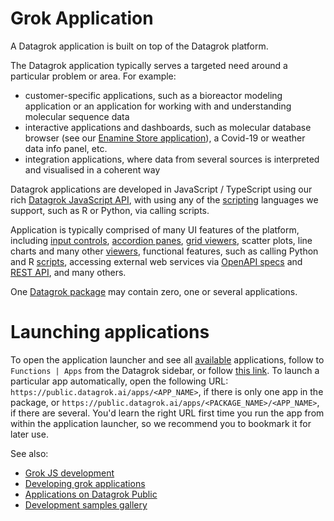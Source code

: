 <!-- TITLE: Grok Application -->
<!-- SUBTITLE: -->

<!-- This is a user-centric view on the Datagrok applications -->

# Grok Application

A Datagrok application is built on top of the Datagrok platform.

The Datagrok application typically serves a targeted need around a particular problem or area. For example:

* customer-specific applications, such as a bioreactor modeling application or an application for working with and understanding molecular sequence data
* interactive applications and dashboards, such as molecular database browser (see our [Enamine Store application](https://github.com/datagrok-ai/public/tree/master/packages/EnamineStore)), a Covid-19 or weather data info panel, etc.
* integration applications, where data from several sources is interpreted and visualised in a coherent way

Datagrok applications are developed in JavaScript / TypeScript using our rich [Datagrok JavaScript API](), with using
any of the [scripting]() languages we support, such as R or Python, via calling scripts.

Application is typically comprised of many UI features of the platform, including [input controls](),
[accordion panes](), [grid viewers](), scatter plots, line charts and many other [viewers](../viewers/scatter-plot.md),
functional features, such as calling Python and R [scripts](../develop/scripting.md), accessing external web services
via [OpenAPI specs]() and [REST API](), and many others.

One [Datagrok package](../develop/develop.md) may contain zero, one or several applications.

# Launching applications

To open the application launcher and see all [available](https://public.datagrok.ai/apps) applications,
follow to `Functions | Apps` from the Datagrok sidebar, or follow [this link](https://public.datagrok.ai/apps).
To launch a particular app automatically, open the following URL: `https://public.datagrok.ai/apps/<APP_NAME>`,
if there is only one app in the package, or `https://public.datagrok.ai/apps/<PACKAGE_NAME>/<APP_NAME>`,
if there are several. You'd learn the right URL first time you run the app from within the application launcher,
so we recommend you to bookmark it for later use.

See also:

  * [Grok JS development](develop.md)
  * [Developing grok applications](develop/develop.md#applications)
  * [Applications on Datagrok Public](https://public.datagrok.ai/apps)
  * [Development samples gallery](https://public.datagrok.ai/js)
